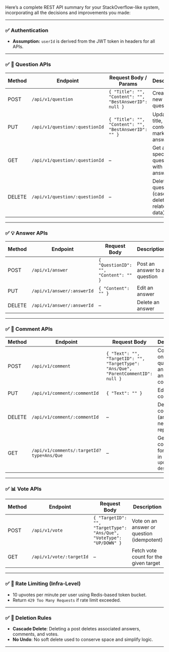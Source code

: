 ﻿Here’s a complete REST API summary for your StackOverflow-like system, incorporating all the decisions and improvements you made:

---

### ✅ **Authentication**

* **Assumption:** `userId` is derived from the JWT token in headers for all APIs.

---

### ✅ **📝 Question APIs**

| Method | Endpoint                       | Request Body / Params                                  | Description                                      |
| ------ | ------------------------------ | ------------------------------------------------------ | ------------------------------------------------ |
| POST   | `/api/v1/question`             | `{ "Title": "", "Content": "", "BestAnswerID": null }` | Create a new question                            |
| PUT    | `/api/v1/question/:questionId` | `{ "Title": "", "Content": "", "BestAnswerID": "" }`   | Update title, content, or mark best answer       |
| GET    | `/api/v1/question/:questionId` | –                                                      | Get a specific question with all its answers     |
| DELETE | `/api/v1/question/:questionId` | –                                                      | Deletes a question (cascade delete related data) |

---

### ✅ **💡 Answer APIs**

| Method | Endpoint                   | Request Body                          | Description                  |
| ------ | -------------------------- | ------------------------------------- | ---------------------------- |
| POST   | `/api/v1/answer`           | `{ "QuestionID": "", "Content": "" }` | Post an answer to a question |
| PUT    | `/api/v1/answer/:answerId` | `{ "Content": "" }`                   | Edit an answer               |
| DELETE | `/api/v1/answer/:answerId` | –                                     | Delete an answer             |

---

### ✅ **💬 Comment APIs**

| Method | Endpoint                                  | Request Body                                                                       | Description                                             |
| ------ | ----------------------------------------- | ---------------------------------------------------------------------------------- | ------------------------------------------------------- |
| POST   | `/api/v1/comment`                         | `{ "Text": "", "TargetID": "", "TargetType": "Ans/Que", "ParentCommentID": null }` | Comment on a question, answer, or another comment       |
| PUT    | `/api/v1/comment/:commentId`              | `{ "Text": "" }`                                                                   | Edit a comment                                          |
| DELETE | `/api/v1/comment/:commentId`              | –                                                                                  | Delete a comment (and its nested replies)               |
| GET    | `/api/v1/comments/:targetId?type=Ans/Que` | –                                                                                  | Get all comments for a target in `updatedAt desc` order |

---

### ✅ **📊 Vote APIs**

| Method | Endpoint                 | Request Body                                                         | Description                                |
| ------ | ------------------------ | -------------------------------------------------------------------- | ------------------------------------------ |
| POST   | `/api/v1/vote`           | `{ "TargetID": "", "TargetType": "Ans/Que", "VoteType": "UP/DOWN" }` | Vote on an answer or question (idempotent) |
| GET    | `/api/v1/vote/:targetId` | –                                                                    | Fetch vote count for the given target      |

---

### ✅ **🔐 Rate Limiting (Infra-Level)**

* 10 upvotes per minute per user using Redis-based token bucket.
* Return `429 Too Many Requests` if rate limit exceeded.

---

### ✅ **🧹 Deletion Rules**

* **Cascade Delete**: Deleting a post deletes associated answers, comments, and votes.
* **No Undo**: No soft delete used to conserve space and simplify logic.

---